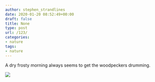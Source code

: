 ```yaml
---
author: stephen_strandlines
date: 2020-01-20 08:52:49+00:00
draft: false
title: None
type: post
url: /123/
categories:
- nature
tags:
- nature
---
```


A dry frosty morning always seems to get the woodpeckers drumming. 

![](https://www.strandlines.blog/uploads/2020/e0715dfbed.jpg)

